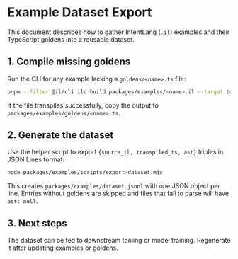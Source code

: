 # Example Dataset Export

This document describes how to gather IntentLang (`.il`) examples and their TypeScript goldens into a reusable dataset.

## 1. Compile missing goldens

Run the CLI for any example lacking a `goldens/<name>.ts` file:

```bash
pnpm --filter @il/cli ilc build packages/examples/<name>.il --target ts
```

If the file transpiles successfully, copy the output to `packages/examples/goldens/<name>.ts`.

## 2. Generate the dataset

Use the helper script to export `{source_il, transpiled_ts, ast}` triples in JSON Lines format:

```bash
node packages/examples/scripts/export-dataset.mjs
```

This creates `packages/examples/dataset.jsonl` with one JSON object per line. Entries without goldens are skipped and files that fail to parse will have `ast: null`.

## 3. Next steps

The dataset can be fed to downstream tooling or model training. Regenerate it after updating examples or goldens.
